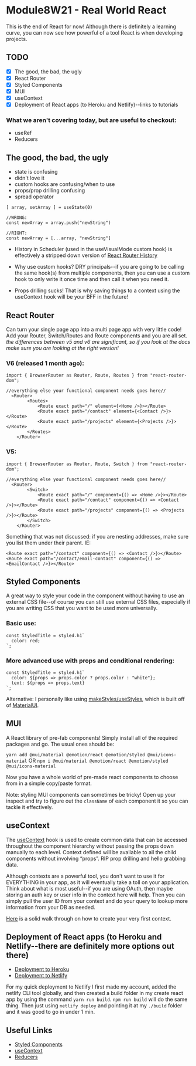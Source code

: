 # Module8W21 - Real World React

This is the end of React for now! Although there is definitely a learning curve, you can now see how powerful of a tool React is when developing projects.

## TODO

- [x] The good, the bad, the ugly
- [x] React Router
- [x] Styled Components
- [x] MUI
- [x] useContext
- [x] Deployment of React apps (to Heroku and Netlify)--links to tutorials

### What we aren't covering today, but are useful to checkout:

- useRef
- Reducers

## The good, the bad, the ugly

- state is confusing
- didn't love it
- custom hooks are confusing/when to use
- props/prop drilling confusing
- spread operator

```
[ array, setArray ] = useState(0)

//WRONG:
const newArray = array.push("newString")

//RIGHT:
const newArray = [...array, "newString"]

```

- History in Scheduler (used in the useVisualMode custom hook) is effectively a stripped down version of [React Router History](https://v5.reactrouter.com/web/api/history)

- Why use custom hooks? DRY principals--if you are going to be calling the same hook(s) from multiple components, then you can use a custom hook to only write it once time and then call it when you need it.

- Props drilling sucks! That is why saving things to a context using the useContext hook will be your BFF in the future!

## React Router

Can turn your single page app into a multi page app with very little code! Add your Router, Switch/Routes and Route components and you are all set.
_the differences between v5 and v6 are significant, so if you look at the docs make sure you are looking at the right version!_

### V6 (released 1 month ago): 
```
import { BrowserRouter as Router, Route, Routes } from "react-router-dom";

//everything else your functional component needs goes here//
  <Router>
        <Routes>
            <Route exact path="/" element={<Home />}></Route>
            <Route exact path="/contact" element={<Contact />}></Route>
            <Route exact path="/projects" element={<Projects />}></Route>
        </Routes>
    </Router>
```

### V5: 
```
import { BrowserRouter as Router, Route, Switch } from "react-router-dom";

//everything else your functional component needs goes here//
  <Router>
        <Switch>
            <Route exact path="/" component={() => <Home />}></Route>
            <Route exact path="/contact" component={() => <Contact />}></Route>
            <Route exact path="/projects" component={() => <Projects />}></Route>
        </Switch>
    </Router>
```

Something that was not discussed: if you are nesting addresses, make sure you list them under their parent. IE: 
```
<Route exact path="/contact" component={() => <Contact />}></Route>
<Route exact path="/contact/email-contact" component={() => <EmailContact />}></Route>
```


## Styled Components

A great way to style your code in the component without having to use an external CSS file--of course you can still use external CSS files, especially if you are writing CSS that you want to be used more universally.

### Basic use: 
  ```
  const StyledTitle = styled.h1`
    color: red;
  `;
  ```
### More advanced use with props and conditional rendering: 
  ```
  const StyledTitle = styled.h1`
    color: ${props => props.color ? props.color : "white"};
    text: ${props => props.text}
  `;
```

Alternative: I personally like using [makeStyles/useStyles](https://mui.com/styles/basics/), which is built off of [MaterialUI](https://mui.com/).

## MUI

A React library of pre-fab components! Simply install all of the required packages and go. The usual ones should be:

`yarn add @mui/material @emotion/react @emotion/styled @mui/icons-material`
OR
`npm i @mui/material @emotion/react @emotion/styled @mui/icons-material`

Now you have a whole world of pre-made react components to choose from in a simple copy/paste format. 

Note: styling MUI components can sometimes be tricky! Open up your inspect and try to figure out the `className` of each component it so you can tackle it effectively.

## useContext

The [useContext](https://reactjs.org/docs/hooks-reference.html#usecontext) hook is used to create common data that can be accessed throughout the component hierarchy without passing the props down manually to each level. Context defined will be available to all the child components without involving “props”. RIP prop drilling and hello grabbing data.

Although contexts are a powerful tool, you don't want to use it for EVERYTHING in your app, as it will eventually take a toll on your application. Think about what is most useful--if you are using OAuth, then maybe storing an auth key or user info in the context here will help. Then you can simply pull the user ID from your context and do your query to lookup more information from your DB as needed.

[Here](https://medium.com/technofunnel/usecontext-in-react-hooks-aa9a60b8a461) is a solid walk through on how to create your very first context. 

## Deployment of React apps (to Heroku and Netlify--there are definitely more options out there)

- [Deployment to Heroku](https://dev.to/smithmanny/deploy-your-react-app-to-heroku-2b6f)
- [Deployment to Netlify](https://www.netlify.com/blog/2016/07/22/deploy-react-apps-in-less-than-30-seconds/)

For my quick deployment to Netlify I first made my account, added the netlify CLI tool globally, and then created a build folder in my create react app by using the command `yarn run build`. `npm run build` will do the same thing. Then just using `netlify deploy` and pointing it at my `./build` folder and it was good to go in under 1 min.

## Useful Links

- [Styled Components](https://medium.com/swlh/styled-components-e29204a2fb1a)
- [useContext](https://reactjs.org/docs/hooks-reference.html#usecontext)
- [Reducers](https://www.smashingmagazine.com/2020/12/how-redux-reducers-work/)
